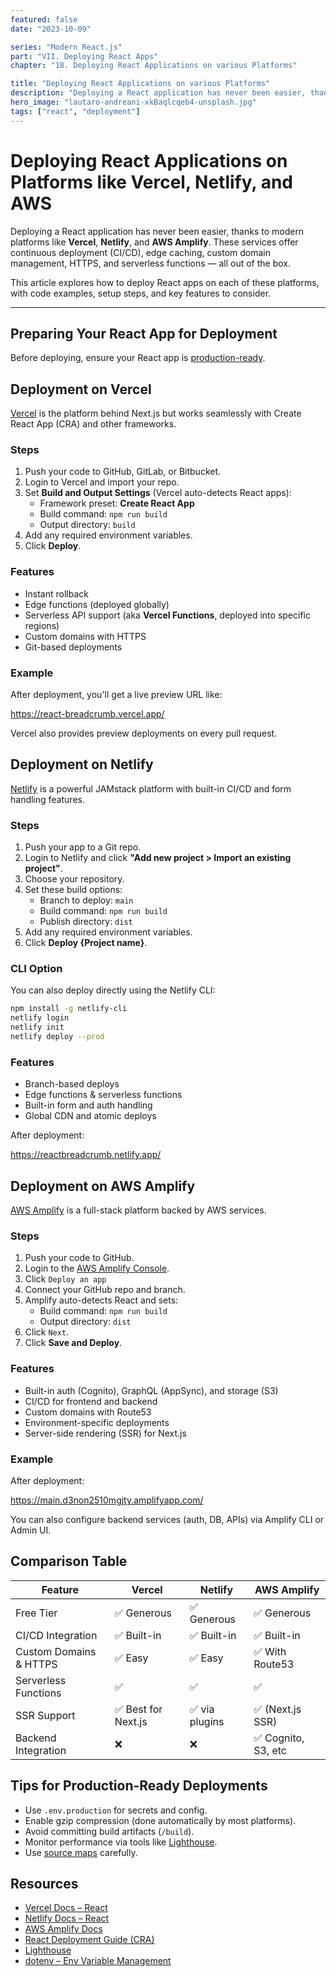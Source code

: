 ```yaml
---
featured: false
date: "2023-10-09"

series: "Modern React.js"
part: "VII. Deploying React Apps"
chapter: "18. Deploying React Applications on various Platforms"

title: "Deploying React Applications on various Platforms"
description: "Deploying a React application has never been easier, thanks to modern platforms like Vercel, Netlify, and AWS Amplify. These services offer continuous deployment (CI/CD), edge caching, custom domain management, HTTPS, and serverless functions — all out of the box."
hero_image: "lautaro-andreani-xkBaqlcqeb4-unsplash.jpg"
tags: ["react", "deployment"]
---
```


# Deploying React Applications on Platforms like Vercel, Netlify, and AWS

Deploying a React application has never been easier, thanks to modern platforms like **Vercel**, **Netlify**, and **AWS Amplify**. These services offer continuous deployment (CI/CD), edge caching, custom domain management, HTTPS, and serverless functions — all out of the box.

This article explores how to deploy React apps on each of these platforms, with code examples, setup steps, and key features to consider.

---

## Preparing Your React App for Deployment

Before deploying, ensure your React app is [production-ready](/tutorials/reactjs/deploying-react-apps/best-practices/).

## Deployment on Vercel

<a href="https://vercel.com/" target="_blank">Vercel</a> is the platform behind Next.js but works seamlessly with Create React App (CRA) and other frameworks.

### Steps

1. Push your code to GitHub, GitLab, or Bitbucket.
2. Login to Vercel and import your repo.
3. Set **Build and Output Settings** (Vercel auto-detects React apps):
    - Framework preset: **Create React App**
    - Build command: `npm run build`
    - Output directory: `build`
4. Add any required environment variables.
5. Click **Deploy**.

### Features

- Instant rollback
- Edge functions (deployed globally)
- Serverless API support (aka **Vercel Functions**, deployed into specific regions)
- Custom domains with HTTPS
- Git-based deployments

### Example

After deployment, you'll get a live preview URL like:

[<a href="https://react-breadcrumb.vercel.app/" target="_blank">https://react-breadcrumb.vercel.app/</a>](https://react-breadcrumb.vercel.app/)

Vercel also provides preview deployments on every pull request.

## Deployment on Netlify

<a href="https://www.netlify.com/" target="_blank">Netlify</a> is a powerful JAMstack platform with built-in CI/CD and form handling features.

### Steps

1. Push your app to a Git repo.
2. Login to Netlify and click **"Add new project > Import an existing project"**.
3. Choose your repository.
4. Set these build options:
    - Branch to deploy: `main`
    - Build command: `npm run build`
    - Publish directory: `dist`
5. Add any required environment variables.
6. Click **Deploy {Project name}**.

### CLI Option

You can also deploy directly using the Netlify CLI:

```bash
npm install -g netlify-cli
netlify login
netlify init
netlify deploy --prod
```

### Features

* Branch-based deploys
* Edge functions & serverless functions
* Built-in form and auth handling
* Global CDN and atomic deploys

After deployment:

[<a href="https://reactbreadcrumb.netlify.app/" target="_blank">https://reactbreadcrumb.netlify.app/</a>](https://reactbreadcrumb.netlify.app/)

## Deployment on AWS Amplify

[AWS Amplify](https://aws.amazon.com/amplify/) is a full-stack platform backed by AWS services.

### Steps

1. Push your code to GitHub.
2. Login to the [AWS Amplify Console](https://console.aws.amazon.com/amplify/home).
3. Click `Deploy an app`
4. Connect your GitHub repo and branch.
5. Amplify auto-detects React and sets:
   * Build command: `npm run build`
   * Output directory: `dist`
6. Click `Next`.
7. Click **Save and Deploy**.

### Features

* Built-in auth (Cognito), GraphQL (AppSync), and storage (S3)
* CI/CD for frontend and backend
* Custom domains with Route53
* Environment-specific deployments
* Server-side rendering (SSR) for Next.js

### Example

After deployment:

[<a href="https://main.d3non2510mgjty.amplifyapp.com/" target="_blank">https://main.d3non2510mgjty.amplifyapp.com/</a>](https://main.d3non2510mgjty.amplifyapp.com/)

You can also configure backend services (auth, DB, APIs) via Amplify CLI or Admin UI.

## Comparison Table

| Feature                | Vercel             | Netlify       | AWS Amplify        |
| ---------------------- | ------------------ | ------------- | ------------------ |
| Free Tier              | ✅ Generous         | ✅ Generous    | ✅ Generous         |
| CI/CD Integration      | ✅ Built-in         | ✅ Built-in    | ✅ Built-in         |
| Custom Domains & HTTPS | ✅ Easy             | ✅ Easy        | ✅ With Route53     |
| Serverless Functions   | ✅                  | ✅             | ✅                  |
| SSR Support            | ✅ Best for Next.js | ✅ via plugins | ✅ (Next.js SSR)    |
| Backend Integration    | ❌                  | ❌             | ✅ Cognito, S3, etc |

## Tips for Production-Ready Deployments

* Use `.env.production` for secrets and config.
* Enable gzip compression (done automatically by most platforms).
* Avoid committing build artifacts (`/build`).
* Monitor performance via tools like <a href="https://web.dev/measure/" target="_blank">Lighthouse</a>.
* Use <a href="https://create-react-app.dev/docs/production-build/#generating-source-maps" target="_blank">source maps</a> carefully.

## Resources

* <a href="https://vercel.com/docs/frameworks/react" target="_blank">Vercel Docs – React</a>
* <a href="https://docs.netlify.com/frameworks/react/" target="_blank">Netlify Docs – React</a>
* <a href="https://docs.amplify.aws/" target="_blank">AWS Amplify Docs</a>
* <a href="https://create-react-app.dev/docs/deployment/" target="_blank">React Deployment Guide (CRA)</a>
* <a href="https://web.dev/measure/" target="_blank">Lighthouse</a>
* <a href="https://www.npmjs.com/package/dotenv" target="_blank">dotenv – Env Variable Management</a>
